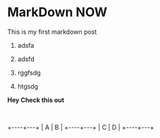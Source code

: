 MarkDown NOW
===============

This is my first markdown post

1.  adsfa

2.  adsfd

3.  rggfsdg

4.  htgsdg

**Hey Check this out**

 

+----+---+
| A  | B |
+----+---+
| C  | D |
+----+---+

 

